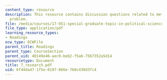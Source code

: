 ```yaml
---
content_type: resource
description: This resource contains discussion questions related to methodological
  problem.
file: /media/courses/17-951-special-graduate-topic-in-political-science-political-behavior-fall-2005/6f44da471f5e0197866e768c430d3fc4_7_research.pdf
file_type: application/pdf
learning_resource_types:
- Readings
ocw_type: OCWFile
parent_title: Readings
parent_type: CourseSection
parent_uid: 40149e46-aec9-beb2-f5a6-7567352a5d14
resourcetype: Document
title: 7_research.pdf
uid: 6f44da47-1f5e-0197-866e-768c430d3fc4
---
```

